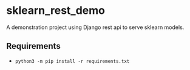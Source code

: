 # sklearn_rest_demo
A demonstration project using Django rest api to serve sklearn models.

## Requirements

- `python3 -m pip install -r requirements.txt`
